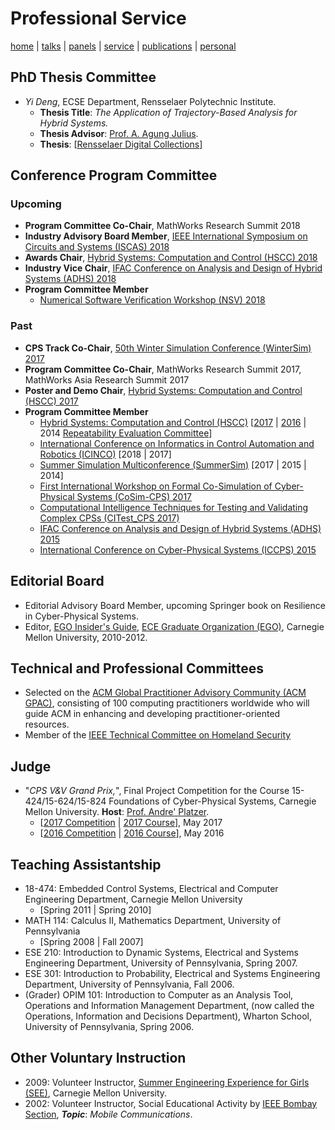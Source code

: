 # Professional Service
[home](index.html) \| [talks](talks.html) \| [panels](panels.html) \| [service](service.html) \| [publications](publications.html) \| [personal](personal.html)

## PhD Thesis Committee
- *Yi Deng*, ECSE Department, Rensselaer Polytechnic Institute. 
  - **Thesis Title**: *The Application of Trajectory-Based Analysis for Hybrid Systems.* 
  - **Thesis Advisor**: [Prof. A. Agung Julius](https://www.ecse.rpi.edu/homepages/agung/). 
  - **Thesis**: \[[Rensselaer Digital Collections](http://digitool.rpi.edu:8881/R/Q7XRLHP737DNTBGS3YH8M9DPXMLHDTXV5QV63VM11NES8FQFQ2-01342?func=dbin-jump-full&object_id=176756&local_base=GEN01&pds_handle=GUEST)\]

## Conference Program Committee
### Upcoming
- **Program Committee Co-Chair**, MathWorks Research Summit 2018
- **Industry Advisory Board Member**, [IEEE International Symposium on Circuits and Systems (ISCAS) 2018](http://www.iscas2018.org/)
- **Awards Chair**, [Hybrid Systems: Computation and Control (HSCC) 2018](https://www.hscc2018.deib.polimi.it/committees)
- **Industry Vice Chair**, [IFAC Conference on Analysis and Design of Hybrid Systems (ADHS) 2018](http://www.cs.ox.ac.uk/conferences/ADHS18/)
- **Program Committee Member**
  - [Numerical Software Verification Workshop (NSV) 2018](https://nsv-2018.github.io/nsv2018/)

### Past
- **CPS Track Co-Chair**, [50th Winter Simulation Conference (WinterSim) 2017](http://meetings2.informs.org/wordpress/wsc2017/)
- **Program Committee Co-Chair**, MathWorks Research Summit 2017, MathWorks Asia Research Summit 2017
- **Poster and Demo Chair**, [Hybrid Systems: Computation and Control (HSCC) 2017](http://hscc2017.ece.illinois.edu/)
- **Program Committee Member**
  - [Hybrid Systems: Computation and Control (HSCC)](http://www.hscc-conference.org/) \[[2017](http://hscc2017.ece.illinois.edu/) \| [2016](http://www.cs.ox.ac.uk/conferences/hscc2016/) \| 2014 [Repeatability Evaluation Committee](https://sites.google.com/site/hscc2014repeatability/)\]
  - [International Conference on Informatics in Control Automation and Robotics (ICINCO)](http://www.icinco.org/) \[2018 \| 2017\]
  - [Summer Simulation Multiconference (SummerSim)](http://www.scs.org/summersim) [2017 \| 2015 \| 2014]
  - [First International Workshop on Formal Co-Simulation of Cyber-Physical Systems (CoSim-CPS) 2017](https://sites.google.com/view/cosimcps17/home)
  - [Computational Intelligence Techniques for Testing and Validating Complex CPSs (CITest_CPS 2017)](http://paris.utdallas.edu/CITest_CPS17)
  - [IFAC Conference on Analysis and Design of Hybrid Systems (ADHS) 2015](http://adhs15.gatech.edu/)
  - [International Conference on Cyber-Physical Systems (ICCPS) 2015](http://iccps.acm.org/2015/)

## Editorial Board
- Editorial Advisory Board Member, upcoming Springer book on Resilience in Cyber-Physical Systems.
- Editor, [EGO Insider's Guide](http://www.ece.cmu.edu/~ego/files/insiders/guide2012.pdf), [ECE Graduate Organization (EGO)](https://www.ece.cmu.edu/~ego/), Carnegie Mellon University, 2010-2012.

## Technical and Professional Committees
- Selected on the [ACM Global Practitioner Advisory Community (ACM GPAC)](https://www.acm.org/education/gpac), consisting of 100 computing practitioners worldwide who will guide ACM in enhancing and developing practitioner-oriented resources.
- Member of the [IEEE Technical Committee on Homeland Security](http://www.ieeesmc.org/technical-activities/systems-science-and-engineering/homeland-security)

## Judge
- "*CPS V&V Grand Prix,*", Final Project Competition for the Course 15-424/15-624/15-824 Foundations of Cyber-Physical Systems, Carnegie Mellon University. **Host**: [Prof. Andre' Platzer](http://www.cs.cmu.edu/~aplatzer/). 
  - \[[2017 Competition](http://www.cs.cmu.edu/~aplatzer/course/fcps17-competition.html) \| [2017 Course](http://www.cs.cmu.edu/~aplatzer/course/fcps17.html)\], May 2017
  - \[[2016 Competition](http://www.cs.cmu.edu/~aplatzer/course/fcps16-competition.html) \| [2016 Course](http://www.cs.cmu.edu/~aplatzer/course/fcps16.html)\], May 2016


## Teaching Assistantship
- 18-474: Embedded Control Systems, Electrical and Computer Engineering Department, Carnegie Mellon University 
  - \[Spring 2011 \| Spring 2010\]
- MATH 114: Calculus II, Mathematics Department, University of Pennsylvania
  - \[Spring 2008 \| Fall 2007\]
- ESE 210: Introduction to Dynamic Systems, Electrical and Systems Engineering Department, University of Pennsylvania, Spring 2007.
- ESE 301: Introduction to Probability, Electrical and Systems Engineering Department, University of Pennsylvania, Fall 2006.
- (Grader) OPIM 101: Introduction to Computer as an Analysis Tool, Operations and Information Management Department, (now called the Operations, Information and Decisions Department), Wharton School, University of Pennsylvania, Spring 2006.

## Other Voluntary Instruction
- 2009: Volunteer Instructor, [Summer Engineering Experience for Girls (SEE)](https://www.cmu.edu/ices/outreach/see/), Carnegie Mellon University.
- 2002: Volunteer Instructor, Social Educational Activity by [IEEE Bombay Section](http://ieeebombay.org), **_Topic_**: *Mobile Communications*.

